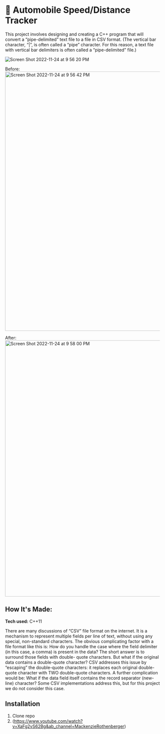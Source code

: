 # 🚗 Automobile Speed/Distance Tracker

This project involves designing and creating a C++ program that will convert a “pipe-delimited” text file to a file in CSV format. (The vertical bar character, “|”, is often called a “pipe” character. For this reason, a text file with vertical bar delimiters is often called a “pipe-delimited” file.)

![Screen Shot 2022-11-24 at 9 56 20 PM](https://user-images.githubusercontent.com/91163017/203891579-7e4b833d-f0cd-4adb-8150-cf7fb0993eb0.png)

Before:
<img width="842" alt="Screen Shot 2022-11-24 at 9 56 42 PM" src="https://user-images.githubusercontent.com/91163017/203891624-f46df8f2-99e6-45ad-93ac-3ccc71cbab0e.png">

After:
<img width="832" alt="Screen Shot 2022-11-24 at 9 58 00 PM" src="https://user-images.githubusercontent.com/91163017/203891637-12ac227a-8234-4e37-9b8a-1633befa07c1.png">




## How It's Made:

**Tech used:** C++11


There are many discussions of “CSV” file format on the internet. It is a mechanism to represent multiple fields per line of text, without using any special, non-standard characters.
The obvious complicating factor with a file format like this is: How do you handle the case where the field delimiter (in this case, a comma) is present in the data? The short answer is to surround those fields with double- quote characters. But what if the original data contains a double-quote character? CSV addresses this issue by “escaping” the double-quote characters: it replaces each original double-quote character with TWO double-quote characters.
A further complication would be: What if the data field itself contains the record separator (new-line) character? Some CSV implementations address this, but for this project we do not consider this case.

## Installation

1. Clone repo
2. (https://www.youtube.com/watch?v=XaFg2vS62Bg&ab_channel=MackenzieRothenberger)

